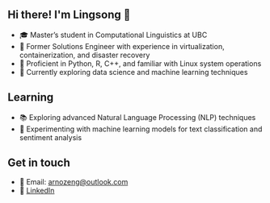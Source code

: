 ## Hi there! I'm Lingsong 👋
- 🎓 Master’s student in Computational Linguistics at UBC
- 🔧 Former Solutions Engineer with experience in virtualization, containerization, and disaster recovery
- 🐍 Proficient in Python, R, C++, and familiar with Linux system operations
- 🌱 Currently exploring data science and machine learning techniques

## Learning
- 📚 Exploring advanced Natural Language Processing (NLP) techniques
- 🤖 Experimenting with machine learning models for text classification and sentiment analysis

## Get in touch
- 📧 Email: arnozeng@outlook.com
- 💼 [LinkedIn](https://www.linkedin.com/in/arnozeng/)

